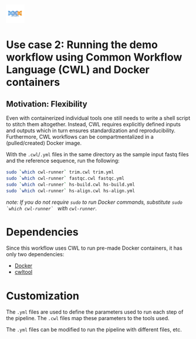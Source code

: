 [![logo](../generate_flowchart/flowChartImages/GerberLogo.w100.png)](/README.md)

# Use case 2: Running the demo workflow using Common Workflow Language (CWL) and Docker containers

## Motivation: Flexibility
Even with containerized individual tools one still needs to write a shell script to stitch them altogether. Instead, CWL requires explicitly defined inputs and outputs which in turn ensures standardization and reproducibility. Furthermore, CWL workflows can be compartmentalized in a (pulled/created) Docker image.

With the `.cwl`/`.yml` files in the same directory as the sample input fastq files and the reference sequence, run the following:

```sh
sudo `which cwl-runner` trim.cwl trim.yml
sudo `which cwl-runner` fastqc.cwl fastqc.yml
sudo `which cwl-runner` hs-build.cwl hs-build.yml
sudo `which cwl-runner` hs-align.cwl hs-align.yml
```

*note: If you do not require `sudo` to run Docker commands, substitute ``sudo `which cwl-runner` `` with `cwl-runner`.*

# Dependencies

Since this workflow uses CWL to run pre-made Docker containers, it has only two dependencies:

- [Docker](https://docs.docker.com/install/)
- [cwltool](https://github.com/common-workflow-language/cwltool#install)

# Customization

The `.yml` files are used to define the parameters used to run each step of the pipeline. The `.cwl` files map these parameters to the tools used.

The `.yml` files can be modified to run the pipeline with different files, etc.
